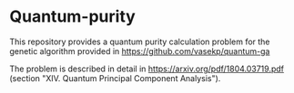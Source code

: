 # Quantum-purity
This repository provides a quantum purity calculation problem for the genetic algorithm provided in https://github.com/vasekp/quantum-ga

The problem is described in detail in https://arxiv.org/pdf/1804.03719.pdf (section "XIV. Quantum Principal Component Analysis").
